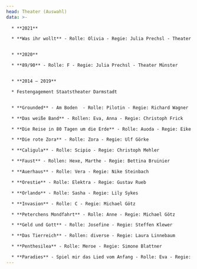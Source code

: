 ```yaml
---
head: Theater (Auswahl)
data: >-
  
  * **2021**	 	

  * **Was ihr wollt** - Rolle: Olivia - Regie: Julia Prechsl - Theater Münster


  * **2020**	 	

  * **89/90** - Rolle: F - Regie: Julia Prechsl - Theater Münster


  * **2014 – 2019**

  * Festengagement Staatstheater Darmstadt


  * **Grounded** - Am Boden  - Rolle: Pilotin - Regie: Richard Wagner

  * **Das weiße Band** - Rollen: Eva, Anna - Regie: Christoph Frick

  * **Die Reise in 80 Tagen um die Erde** - Rolle: Auoda - Regie: Eike Hannemann

  * **Die rote Zora** - Rolle: Zora - Regie: Ulf Görke

  * **Caligula** - Rolle: Scipio - Regie: Christoph Mehler

  * **Faust** - Rollen: Hexe, Marthe - Regie: Bettina Bruinier

  * **Auerhaus** - Rolle: Vera - Regie: Nike Steinbach

  * **Orestie** - Rolle: Elektra - Regie: Gustav Rueb

  * **Orlando** - Rolle: Sasha - Regie: Lily Sykes

  * **Invasion** - Rolle: C - Regie: Michael Götz

  * **Peterchens Mondfahrt** - Rolle: Anne - Regie: Michael Götz

  * **Geld und Gott** - Rolle: Josefine - Regie: Steffen Klewer

  * **Das Tierreich** - Rollen: diverse - Regie: Laura Linnebaum

  * **Penthesilea** - Rolle: Meroe - Regie: Simone Blattner

  * **Paradies** - Spiel mir das Lied vom Anfang - Rolle: Eva - Regie: Maria Ursprung
---
```

